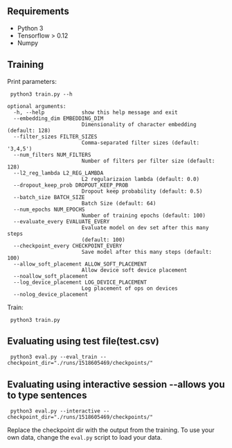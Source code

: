 ## Requirements

- Python 3
- Tensorflow > 0.12
- Numpy

## Training

Print parameters:

```
 python3 train.py --h
```

```
optional arguments:
  -h, --help            show this help message and exit
  --embedding_dim EMBEDDING_DIM
                        Dimensionality of character embedding (default: 128)
  --filter_sizes FILTER_SIZES
                        Comma-separated filter sizes (default: '3,4,5')
  --num_filters NUM_FILTERS
                        Number of filters per filter size (default: 128)
  --l2_reg_lambda L2_REG_LAMBDA
                        L2 regularizaion lambda (default: 0.0)
  --dropout_keep_prob DROPOUT_KEEP_PROB
                        Dropout keep probability (default: 0.5)
  --batch_size BATCH_SIZE
                        Batch Size (default: 64)
  --num_epochs NUM_EPOCHS
                        Number of training epochs (default: 100)
  --evaluate_every EVALUATE_EVERY
                        Evaluate model on dev set after this many steps
                        (default: 100)
  --checkpoint_every CHECKPOINT_EVERY
                        Save model after this many steps (default: 100)
  --allow_soft_placement ALLOW_SOFT_PLACEMENT
                        Allow device soft device placement
  --noallow_soft_placement
  --log_device_placement LOG_DEVICE_PLACEMENT
                        Log placement of ops on devices
  --nolog_device_placement

```

Train:

```
 python3 train.py
```

## Evaluating using test file(test.csv)

```
 python3 eval.py --eval_train --checkpoint_dir="./runs/1518605469/checkpoints/"
```

## Evaluating using interactive session --allows you to type sentences

```
 python3 eval.py --interactive --checkpoint_dir="./runs/1518605469/checkpoints/"
```
Replace the checkpoint dir with the output from the training. To use your own data, change the `eval.py` script to load your data.

